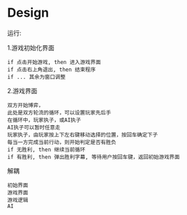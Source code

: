 # Design
运行:

1.游戏初始化界面

    if 点击开始游戏, then 进入游戏界面
    if 点击右上角退出, then 结束程序
    if ... 其余为窗口调整

2.游戏界面

    双方开始博弈，
    此处是双方轮流的循环，可以设置玩家先后手
    在循环中，玩家执子，或AI执子
    AI执子可以暂时任意走
    玩家执子，由玩家按上下左右键移动选择的位置，按回车确定下子
    每当一方完成当前行动，则开始判定是否有胜负
    if 无胜利, then 继续当前循环
    if 有胜利, then 弹出胜利字幕, 等待用户按回车键，返回初始游戏界面

解耦
    
    初始界面
    游戏界面
    游戏逻辑
    AI
    